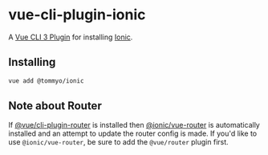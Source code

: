 # vue-cli-plugin-ionic

A [Vue CLI 3 Plugin](https://github.com/vuejs/vue-cli) for installing [Ionic](https://github.com/ionic-team/ionic-framework/tree/master/packages/vue).

## Installing

```bash
vue add @tommyo/ionic
```

## Note about Router

If [@vue/cli-plugin-router](https://github.com/vuejs/vue-cli/tree/dev/packages/%40vue/cli-plugin-router) is installed then [@ionic/vue-router](https://github.com/ionic-team/ionic-framework/tree/master/packages/vue-router) is automatically installed and an attempt to update the router config is made. If you'd like to use `@ionic/vue-router`, be sure to add the `@vue/router` plugin first.